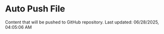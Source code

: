 # Auto Push File

Content that will be pushed to GitHub repository.
Last updated: 06/28/2025, 04:05:06 AM
